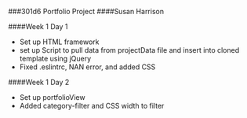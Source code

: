 ###301d6 Portfolio Project
####Susan Harrison

####Week 1 Day 1
* Set up HTML framework
* set up Script to pull data from projectData file and insert into cloned template using jQuery
* Fixed .eslintrc, NAN error, and added CSS


####Week 1 Day 2
* Set up portfolioView
* Added category-filter and CSS width to filter
